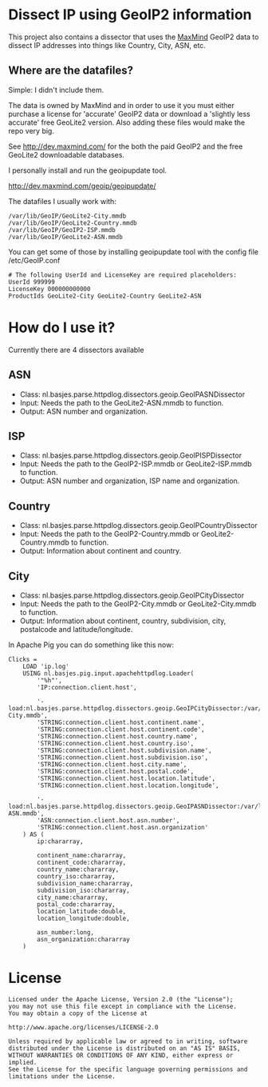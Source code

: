 Dissect IP using GeoIP2 information
===
This project also contains a dissector that uses the [MaxMind](http://www.maxmind.com) GeoIP2 data to 
dissect IP addresses into things like Country, City, ASN, etc.

Where are the datafiles?
---
Simple: I didn't include them.

The data is owned by MaxMind and in order to use it you must either purchase a license for 'accurate' GeoIP2
data or download a 'slightly less accurate' free GeoLite2 version. 
Also adding these files would make the repo very big.

See http://dev.maxmind.com/ for the both the paid GeoIP2 and the free GeoLite2 downloadable databases.

I personally install and run the geoipupdate tool.

http://dev.maxmind.com/geoip/geoipupdate/

The datafiles I usually work with:

    /var/lib/GeoIP/GeoLite2-City.mmdb
    /var/lib/GeoIP/GeoLite2-Country.mmdb
    /var/lib/GeoIP/GeoIP2-ISP.mmdb
    /var/lib/GeoIP/GeoLite2-ASN.mmdb

You can get some of those by installing geoipupdate tool with the config file /etc/GeoIP.conf

    # The following UserId and LicenseKey are required placeholders:
    UserId 999999
    LicenseKey 000000000000
    ProductIds GeoLite2-City GeoLite2-Country GeoLite2-ASN

How do I use it?
===

Currently there are 4 dissectors available

ASN
---
* Class: nl.basjes.parse.httpdlog.dissectors.geoip.GeoIPASNDissector
* Input: Needs the path to the GeoLite2-ASN.mmdb to function.
* Output: ASN number and organization. 

ISP
---
* Class: nl.basjes.parse.httpdlog.dissectors.geoip.GeoIPISPDissector
* Input: Needs the path to the GeoIP2-ISP.mmdb or GeoLite2-ISP.mmdb to function.
* Output: ASN number and organization, ISP name and organization. 

Country
---
* Class: nl.basjes.parse.httpdlog.dissectors.geoip.GeoIPCountryDissector
* Input: Needs the path to the GeoIP2-Country.mmdb or GeoLite2-Country.mmdb to function.
* Output: Information about continent and country.

City
---
* Class: nl.basjes.parse.httpdlog.dissectors.geoip.GeoIPCityDissector
* Input: Needs the path to the GeoIP2-City.mmdb or GeoLite2-City.mmdb to function.
* Output: Information about continent, country, subdivision, city, postalcode and latitude/longitude.


In Apache Pig you can do something like this now:

    Clicks =
        LOAD 'ip.log'
        USING nl.basjes.pig.input.apachehttpdlog.Loader(
            '"%h"',
            'IP:connection.client.host',

            '-load:nl.basjes.parse.httpdlog.dissectors.geoip.GeoIPCityDissector:/var/lib/GeoIP/GeoLite2-City.mmdb',
            'STRING:connection.client.host.continent.name',
            'STRING:connection.client.host.continent.code',
            'STRING:connection.client.host.country.name',
            'STRING:connection.client.host.country.iso',
            'STRING:connection.client.host.subdivision.name',
            'STRING:connection.client.host.subdivision.iso',
            'STRING:connection.client.host.city.name',
            'STRING:connection.client.host.postal.code',
            'STRING:connection.client.host.location.latitude',
            'STRING:connection.client.host.location.longitude',

            '-load:nl.basjes.parse.httpdlog.dissectors.geoip.GeoIPASNDissector:/var/lib/GeoIP/GeoLite2-ASN.mmdb',
            'ASN:connection.client.host.asn.number',
            'STRING:connection.client.host.asn.organization'
        ) AS (
            ip:chararray,

            continent_name:chararray,
            continent_code:chararray,
            country_name:chararray,
            country_iso:chararray,
            subdivision_name:chararray,
            subdivision_iso:chararray,
            city_name:chararray,
            postal_code:chararray,
            location_latitude:double,
            location_longitude:double,

            asn_number:long,
            asn_organization:chararray
        )

License
===
    Licensed under the Apache License, Version 2.0 (the "License");
    you may not use this file except in compliance with the License.
    You may obtain a copy of the License at

    http://www.apache.org/licenses/LICENSE-2.0

    Unless required by applicable law or agreed to in writing, software
    distributed under the License is distributed on an "AS IS" BASIS,
    WITHOUT WARRANTIES OR CONDITIONS OF ANY KIND, either express or implied.
    See the License for the specific language governing permissions and
    limitations under the License.
